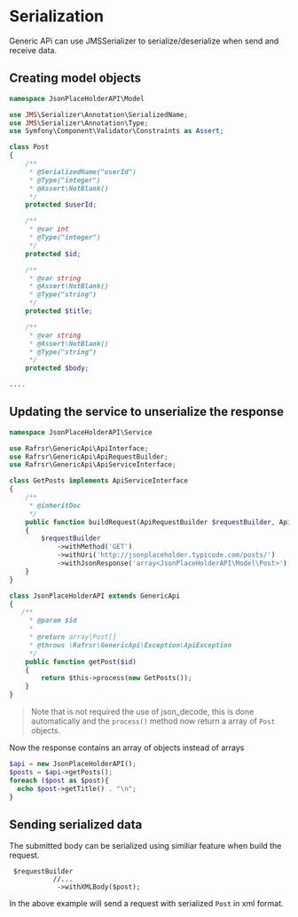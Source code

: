 # Serialization

Generic APi can use JMSSerializer to serialize/deserialize when send and receive data.

## Creating model objects

````php
namespace JsonPlaceHolderAPI\Model

use JMS\Serializer\Annotation\SerializedName;
use JMS\Serializer\Annotation\Type;
use Symfony\Component\Validator\Constraints as Assert;

class Post
{
    /**
     * @SerializedName("userId")
     * @Type("integer")
     * @Assert\NotBlank()
     */
    protected $userId;

    /**
     * @var int
     * @Type("integer")
     */
    protected $id;

    /**
     * @var string
     * @Assert\NotBlank()
     * @Type("string")
     */
    protected $title;

    /**
     * @var string
     * @Assert\NotBlank()
     * @Type("string")
     */
    protected $body;

....
````

## Updating the service to unserialize the response

```php
namespace JsonPlaceHolderAPI\Service

use Rafrsr\GenericApi\ApiInterface;
use Rafrsr\GenericApi\ApiRequestBuilder;
use Rafrsr\GenericApi\ApiServiceInterface;

class GetPosts implements ApiServiceInterface
{
    /**
     * @inheritDoc
     */
    public function buildRequest(ApiRequestBuilder $requestBuilder, ApiInterface $api)
    {
        $requestBuilder
            ->withMethod('GET')
            ->withUri('http://jsonplaceholder.typicode.com/posts/')
            ->withJsonResponse('array<JsonPlaceHolderAPI\Model\Post>');
    }
}
````

````php
class JsonPlaceHolderAPI extends GenericApi
{
   /**
     * @param $id
     *
     * @return array|Post[]
     * @throws \Rafrsr\GenericApi\Exception\ApiException
     */
    public function getPost($id)
    {
        return $this->process(new GetPosts());
    }
}
````

> Note that is not required the use of json_decode, this is done automatically and the `process()` method now return a array of `Post` objects.

Now the response contains an array of objects instead of arrays

````php
$api = new JsonPlaceHolderAPI();
$posts = $api->getPosts();
foreach ($post as $post){
  echo $post->getTitle() . "\n";
}
````

## Sending serialized data

The submitted body can be serialized using similiar feature when build the request.

````
 $requestBuilder
           //...
            ->withXMLBody($post);
````

In the above example will send a request with serialized `Post` in xml format.

